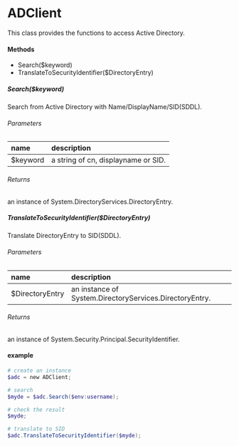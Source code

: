 # ADClient
This class provides the functions to access Active Directory.

#### Methods
- Search($keyword)
- TranslateToSecurityIdentifier($DirectoryEntry)



##### Search($keyword)
Search from Active Directory with Name/DisplayName/SID(SDDL).

###### Parameters
|name|description|
|:--|:--|
| $keyword | a string of cn, displayname or SID. |

###### Returns
an instance of System.DirectoryServices.DirectoryEntry.

##### TranslateToSecurityIdentifier($DirectoryEntry)
Translate DirectoryEntry to SID(SDDL).

###### Parameters
|name|description|
|:--|:--|
| $DirectoryEntry | an instance of System.DirectoryServices.DirectoryEntry. |

###### Returns
an instance of System.Security.Principal.SecurityIdentifier.

#### example
``` powershell
# create an instance
$adc = new ADClient;

# search
$myde = $adc.Search($env:username);

# check the result
$myde;

# translate to SID
$adc.TranslateToSecurityIdentifier($myde);
```
